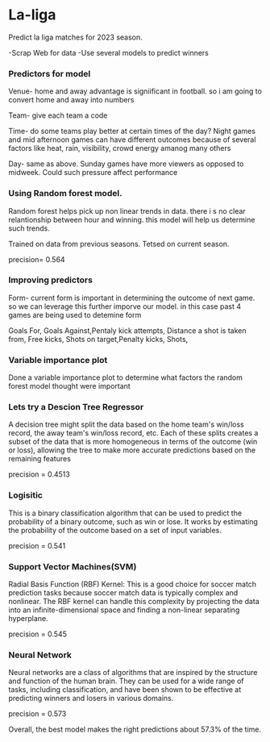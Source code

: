 # La-liga
Predict la liga matches for 2023 season.


-Scrap Web for data
-Use several models to predict winners


### Predictors for model
Venue- home and away advantage is signiificant in football. so i am going to convert home and away into numbers

Team- give each team a code

Time- do some teams play better at certain times of the day? Night games and mid afternoon games can have different outcomes because of several factors like heat, rain, visibility, crowd energy amanog many others

Day- same as above. Sunday games have more viewers as opposed to midweek. Could such pressure affect performance



### Using Random forest model. 
Random forest helps pick up non linear trends in data. there i s no clear relantionship between hour and winning. this model will help us determine such trends.

Trained on data from previous seasons.
Tetsed on current season.

precision= 0.564

### Improving predictors 
Form- current form is important in determining the outcome of next game. so we can leverage this further imporve our model. in this case past 4 games are being used to detemine form

Goals For, Goals Against,Pentaly kick attempts, Distance a shot is taken from, Free kicks, Shots on target,Penalty kicks, Shots, 


### Variable importance plot 
Done a variable importance plot to determine what factors the random forest model thought were important

### Lets try a Descion Tree Regressor
A decision tree might split the data based on the home team's win/loss record, the away team's win/loss record, etc. Each of these splits creates a subset of the data that is more homogeneous in terms of the outcome (win or loss), allowing the tree to make more accurate predictions based on the remaining features

precision = 0.4513


### Logisitic
This is a binary classification algorithm that can be used to predict the probability of a binary outcome, such as win or lose. It works by estimating the probability of the outcome based on a set of input variables.

precision = 0.541

### Support Vector Machines(SVM) 
Radial Basis Function (RBF) Kernel: This is a good choice for soccer match prediction tasks because soccer match data is typically complex and nonlinear. The RBF kernel can handle this complexity by projecting the data into an infinite-dimensional space and finding a non-linear separating hyperplane.

precision = 0.545


### Neural Network 
Neural networks are a class of algorithms that are inspired by the structure and function of the human brain. They can be used for a wide range of tasks, including classification, and have been shown to be effective at predicting winners and losers in various domains. 


precision = 0.573

Overall, the best model makes the right predictions about 57.3% of the time. 
